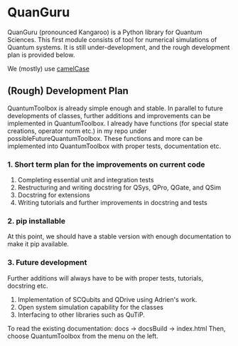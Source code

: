 # QuanGuru

QuanGuru (pronounced Kangaroo) is a Python library for Quantum Sciences. This first module consists of tool for numerical simulations of Quantum systems.
It is still under-development, and the rough development plan is provided below.

We (mostly) use [camelCase](https://code.research.uts.edu.au/mKQuantum/QuantumSimulations/-/wikis/Variable%20Naming%20Conventions)

## (Rough) Development Plan

QuantumToolbox is already simple enough and stable. In parallel to future developments of classes, further additions and
improvements can be implemented in QuantumToolbox. I already have functions (for special state creations, operator norm
etc.) in my repo under possibleFutureQuantumToolbox. These functions and more can be implemented into QuantumToolbox
with proper tests, documentation etc.

### 1. Short term plan for the improvements on current code

1. Completing essential unit and integration tests
1. Restructuring and writing docstring for QSys, QPro, QGate, and QSim
1. Docstring for extensions
1. Writing tutorials and further improvements in docstring and tests

### 2. pip installable

At this point, we should have a stable version with enough documentation to make it pip available.

### 3. Future development 
Further additions will always have to be with proper tests, tutorials, docstring etc.

1. Implementation of SCQubits and QDrive using Adrien's work.
1. Open system simulation capability for the classes
1. Interfacing to other libraries such as QuTiP.

To read the existing documentation: docs -> docsBuild -> index.html
Then, choose QuantumToolbox from the menu on the left.